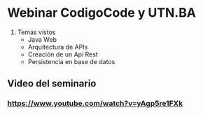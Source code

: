 # Webinar CodigoCode y UTN.BA

1. Temas vistos
   - Java Web	
   - Arquitectura de APIs
   - Creación de un Api Rest
   - Persistencia en base de datos
 

## Video del seminario
### https://www.youtube.com/watch?v=yAgp5re1FXk

